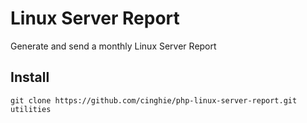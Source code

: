 # Linux Server Report
Generate and send a monthly Linux Server Report

## Install

```
git clone https://github.com/cinghie/php-linux-server-report.git utilities
```
